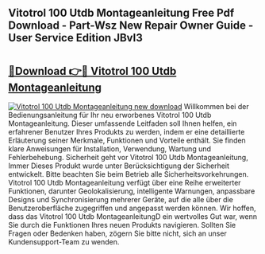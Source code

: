 ## Vitotrol 100 Utdb Montageanleitung Free Pdf Download - Part-Wsz New Repair Owner Guide - User Service Edition JBvI3

# <h2><a href="http://df8lepe.blite.top/?on=Vitotrol+100+Utdb+Montageanleitung">🔗Download 👉🔴 Vitotrol 100 Utdb Montageanleitung</a></h2>

[![Vitotrol 100 Utdb Montageanleitung new download](https://i.imgur.com/lujVjoI.png)](http://df8lepe.blite.top/?on=Vitotrol+100+Utdb+Montageanleitung)
Willkommen bei der Bedienungsanleitung für Ihr neu erworbenes Vitotrol 100 Utdb Montageanleitung. Dieser umfassende Leitfaden soll Ihnen helfen, ein erfahrener Benutzer Ihres Produkts zu werden, indem er eine detaillierte Erläuterung seiner Merkmale, Funktionen und Vorteile enthält. Sie finden klare Anweisungen für Installation, Verwendung, Wartung und Fehlerbehebung. Sicherheit geht vor Vitotrol 100 Utdb Montageanleitung, Immer Dieses Produkt wurde unter Berücksichtigung der Sicherheit entwickelt. Bitte beachten Sie beim Betrieb alle Sicherheitsvorkehrungen. Vitotrol 100 Utdb Montageanleitung verfügt über eine Reihe erweiterter Funktionen, darunter Geolokalisierung, intelligente Warnungen, anpassbare Designs und Synchronisierung mehrerer Geräte, auf die alle über die Benutzeroberfläche zugegriffen und angepasst werden können. Wir hoffen, dass das Vitotrol 100 Utdb MontageanleitungD ein wertvolles Gut war, wenn Sie durch die Funktionen Ihres neuen Produkts navigieren. Sollten Sie Fragen oder Bedenken haben, zögern Sie bitte nicht, sich an unser Kundensupport-Team zu wenden.
